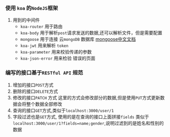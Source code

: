 ### 使用 `koa` 的`NodeJS`框架

1. 用到的中间件
    - `koa-router` 用于路由
    - `koa-body` 用于解析`post`请求发送的数据,还可以解析文件，但是需要配置
    - `mongoose` 用于连接 云`mongoDB` 数据库 [mongoose中文文档](http://www.mongoosejs.net/docs/guide.html)
    - `koa-jwt` 用来解析 `token` 
    - `koa-parameter` 用来校验传递的参数
    - `koa-json-error` 用来检验 错误的页面

### 编写的接口基于`RESTful API` 规范
1. 增加的接口`POST`方式
2. 删除的接口`DELETE`方式
3. 修改的接口`PATCH` 方式 这里的方式会修改部分的数据,但是使用`PUT`方式更新数据会将整个数据全部修改
4. 查询的接口`GET`方式,类似于`localhost:3000/user/1`
5. 字段过滤也是`GET`方式, 使用的是在查询的接口上面拼接`fields` 类似于`localhost:3000/user/1?fields=name;gender`,说明过滤到的是姓名和性别的数据